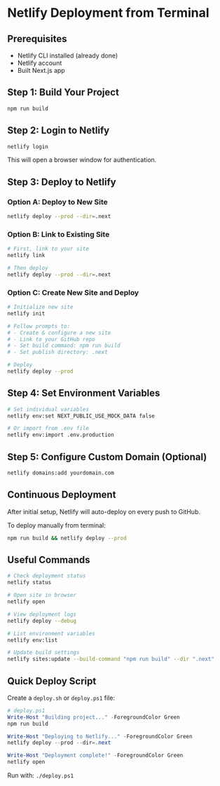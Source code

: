 # Netlify Deployment from Terminal

## Prerequisites
- Netlify CLI installed (already done)
- Netlify account
- Built Next.js app

## Step 1: Build Your Project
```bash
npm run build
```

## Step 2: Login to Netlify
```bash
netlify login
```
This will open a browser window for authentication.

## Step 3: Deploy to Netlify

### Option A: Deploy to New Site
```bash
netlify deploy --prod --dir=.next
```

### Option B: Link to Existing Site
```bash
# First, link to your site
netlify link

# Then deploy
netlify deploy --prod --dir=.next
```

### Option C: Create New Site and Deploy
```bash
# Initialize new site
netlify init

# Follow prompts to:
# - Create & configure a new site
# - Link to your GitHub repo
# - Set build command: npm run build
# - Set publish directory: .next

# Deploy
netlify deploy --prod
```

## Step 4: Set Environment Variables
```bash
# Set individual variables
netlify env:set NEXT_PUBLIC_USE_MOCK_DATA false

# Or import from .env file
netlify env:import .env.production
```

## Step 5: Configure Custom Domain (Optional)
```bash
netlify domains:add yourdomain.com
```

## Continuous Deployment

After initial setup, Netlify will auto-deploy on every push to GitHub.

To deploy manually from terminal:
```bash
npm run build && netlify deploy --prod
```

## Useful Commands
```bash
# Check deployment status
netlify status

# Open site in browser
netlify open

# View deployment logs
netlify deploy --debug

# List environment variables
netlify env:list

# Update build settings
netlify sites:update --build-command "npm run build" --dir ".next"
```

## Quick Deploy Script

Create a `deploy.sh` or `deploy.ps1` file:

```powershell
# deploy.ps1
Write-Host "Building project..." -ForegroundColor Green
npm run build

Write-Host "Deploying to Netlify..." -ForegroundColor Green
netlify deploy --prod --dir=.next

Write-Host "Deployment complete!" -ForegroundColor Green
netlify open
```

Run with: `./deploy.ps1`
